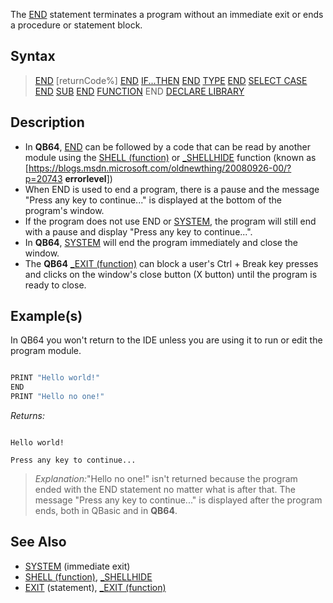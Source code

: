 The [END](END) statement terminates a program without an immediate exit or ends a procedure or statement block. 

## Syntax

>  [END](END) [returnCode%]
> [END](END) [IF...THEN](IF...THEN)
>  [END](END) [TYPE](TYPE)
>  [END](END) [SELECT CASE](SELECT-CASE)
>  [END](END) [SUB](SUB)
>  [END](END) [FUNCTION](FUNCTION)
> END [DECLARE LIBRARY](DECLARE-LIBRARY)

## Description

* In **QB64**, [END](END) can be followed by a code that can be read by another module using the [SHELL (function)](SHELL-(function)) or [_SHELLHIDE](_SHELLHIDE) function (known as [https://blogs.msdn.microsoft.com/oldnewthing/20080926-00/?p=20743 **errorlevel**])
* When END is used to end a program, there is a pause and the message "Press any key to continue..." is displayed at the bottom of the program's window.
* If the program does not use END or [SYSTEM](SYSTEM), the program will still end with a pause and display "Press any key to continue...".
* In **QB64**, [SYSTEM](SYSTEM) will end the program immediately and close the window.
* The **QB64** [_EXIT (function)](_EXIT-(function)) can block a user's Ctrl + Break key presses and clicks on the window's close button (X button) until the program is ready to close.

## Example(s)

In QB64 you won't return to the IDE unless you are using it to run or edit the program module.

```vb

PRINT "Hello world!"
END
PRINT "Hello no one!" 

```

*Returns:*

```text

Hello world!

Press any key to continue...

```

> *Explanation:*"Hello no one!" isn't returned because the program ended with the END statement no matter what is after that.
> The message "Press any key to continue..." is displayed after the program ends, both in QBasic and in **QB64**.

## See Also

* [SYSTEM](SYSTEM) (immediate exit)
* [SHELL (function)](SHELL-(function)), [_SHELLHIDE](_SHELLHIDE)
* [EXIT](EXIT) (statement), [_EXIT (function)](_EXIT-(function))
